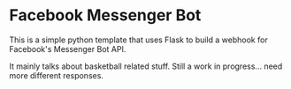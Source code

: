 # Facebook Messenger Bot
This is a simple python template that uses Flask to build a webhook for Facebook's Messenger Bot API.

It mainly talks about basketball related stuff. Still a work in progress... need more different responses.
